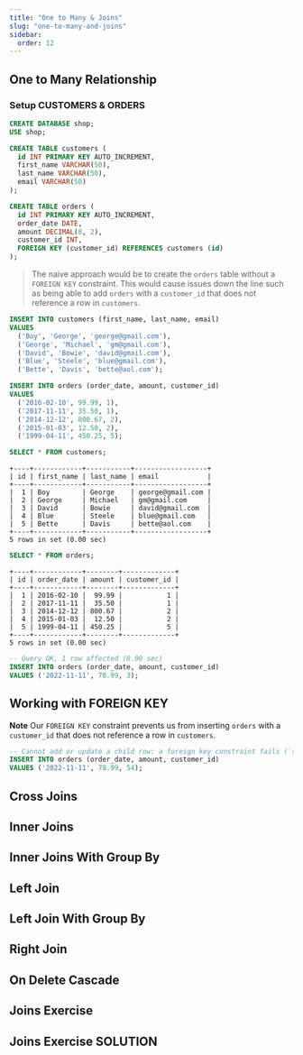```yaml
---
title: "One to Many & Joins"
slug: "one-to-many-and-joins"
sidebar:
  order: 12
---
```


## One to Many Relationship

### Setup CUSTOMERS & ORDERS

```sql
CREATE DATABASE shop;
USE shop;
```

```sql
CREATE TABLE customers (
  id INT PRIMARY KEY AUTO_INCREMENT,
  first_name VARCHAR(50),
  last_name VARCHAR(50),
  email VARCHAR(50)
);

CREATE TABLE orders (
  id INT PRIMARY KEY AUTO_INCREMENT,
  order_date DATE,
  amount DECIMAL(8, 2),
  customer_id INT,
  FOREIGN KEY (customer_id) REFERENCES customers (id)
);
```

> The naive approach would be to create the `orders` table without a `FOREIGN KEY` constraint. This would cause issues down the line such as being able to add `orders` with a `customer_id` that does not reference a row in `customers`.

```sql
INSERT INTO customers (first_name, last_name, email)
VALUES
  ('Boy', 'George', 'george@gmail.com'),
  ('George', 'Michael', 'gm@gmail.com'),
  ('David', 'Bowie', 'david@gmail.com'),
  ('Blue', 'Steele', 'blue@gmail.com'),
  ('Bette', 'Davis', 'bette@aol.com');

INSERT INTO orders (order_date, amount, customer_id)
VALUES
  ('2016-02-10', 99.99, 1),
  ('2017-11-11', 35.50, 1),
  ('2014-12-12', 800.67, 2),
  ('2015-01-03', 12.50, 2),
  ('1999-04-11', 450.25, 5);
```

```sql
SELECT * FROM customers;
```

```
+----+------------+-----------+------------------+
| id | first_name | last_name | email            |
+----+------------+-----------+------------------+
|  1 | Boy        | George    | george@gmail.com |
|  2 | George     | Michael   | gm@gmail.com     |
|  3 | David      | Bowie     | david@gmail.com  |
|  4 | Blue       | Steele    | blue@gmail.com   |
|  5 | Bette      | Davis     | bette@aol.com    |
+----+------------+-----------+------------------+
5 rows in set (0.00 sec)
```

```sql
SELECT * FROM orders;
```

```
+----+------------+--------+-------------+
| id | order_date | amount | customer_id |
+----+------------+--------+-------------+
|  1 | 2016-02-10 |  99.99 |           1 |
|  2 | 2017-11-11 |  35.50 |           1 |
|  3 | 2014-12-12 | 800.67 |           2 |
|  4 | 2015-01-03 |  12.50 |           2 |
|  5 | 1999-04-11 | 450.25 |           5 |
+----+------------+--------+-------------+
5 rows in set (0.00 sec)
```

```sql
-- Query OK, 1 row affected (0.00 sec)
INSERT INTO orders (order_date, amount, customer_id)
VALUES ('2022-11-11', 78.99, 3);
```

## Working with FOREIGN KEY

**Note** Our `FOREIGN KEY` constraint prevents us from inserting `orders` with a `customer_id` that does not reference a row in `customers`.

```sql
-- Cannot add or update a child row: a foreign key constraint fails (`shop`.`orders`, CONSTRAINT `orders_ibfk_1` FOREIGN KEY (`customer_id`) REFERENCES `customers` (`id`))
INSERT INTO orders (order_date, amount, customer_id)
VALUES ('2022-11-11', 78.99, 54);
```

## Cross Joins

## Inner Joins

## Inner Joins With Group By

## Left Join

## Left Join With Group By

## Right Join

## On Delete Cascade

## Joins Exercise

## Joins Exercise SOLUTION

```

```
